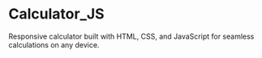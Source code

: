 # Calculator_JS
Responsive calculator built with HTML, CSS, and JavaScript for seamless calculations on any device.

